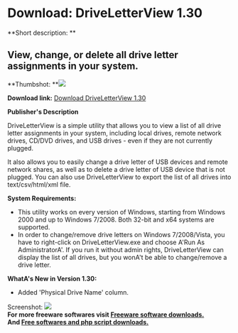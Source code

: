 # Download: DriveLetterView 1.30

**Short description: **

## View, change, or delete all drive letter assignments in your system.

  
**Thumbshot: **![](http://www.freewarefiles.com/screenshot/drvlttrview_md.jpg)   
  
**Download link:** [Download DriveLetterView 1.30](http://freesoftwares.boysofts.com/DriveLetterView_program_64807.html)  
  

**Publisher's Description**  
  

DriveLetterView is a simple utility that allows you to view a list of all
drive letter assignments in your system, including local drives, remote
network drives, CD/DVD drives, and USB drives - even if they are not currently
plugged.

It also allows you to easily change a drive letter of USB devices and remote
network shares, as well as to delete a drive letter of USB device that is not
plugged. You can also use DriveLetterView to export the list of all drives
into text/csv/html/xml file.

**System Requirements:**

  * This utility works on every version of Windows, starting from Windows 2000 and up to Windows 7/2008. Both 32-bit and x64 systems are supported. 
  * In order to change/remove drive letters on Windows 7/2008/Vista, you have to right-click on DriveLetterView.exe and choose A'Run As AdministratorA'. If you run it without admin rights, DriveLetterView can display the list of all drives, but you wonA't be able to change/remove a drive letter. 

**WhatA's New in Version 1.30:**

  * Added 'Physical Drive Name' column. 

  
  
Screenshot: ![](http://www.freewarefiles.com/screenshot/drvlttrview.jpg)  
**For more freeware softwares visit [Freeware software downloads.](http://freesoftwares.boysofts.com/)**   
**And [Free softwares and php script downloads.](http://www.boysofts.com/)**

